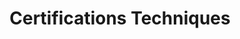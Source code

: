 ---
title: "Certifications Techniques"
institution: "Diverses"
degree_type: "Certifications"
field: "Développement et Technologies"
start_date: "2010-01-01"
end_date: ""
completed: false  # Formations continues
order: 2
description: "Certifications techniques en Java, Spring Framework, et technologies Mainframe. Formation continue en nouvelles technologies."
certifications:
  - name: "Oracle Certified Java Programmer"
    date: "2011-03-01"
    issuer: "Oracle"
  - name: "Spring Professional Certification"
    date: "2013-06-01"
    issuer: "VMware"
  - name: "AWS Solutions Architect Associate"
    date: "2018-09-01"
    issuer: "Amazon Web Services"
  - name: "Scrum Master Certification"
    date: "2015-04-01"
    issuer: "Scrum Alliance"
skills:
  - "Java Enterprise"
  - "Spring Framework"
  - "Architecture Cloud"
  - "Methodologies Agiles"
---